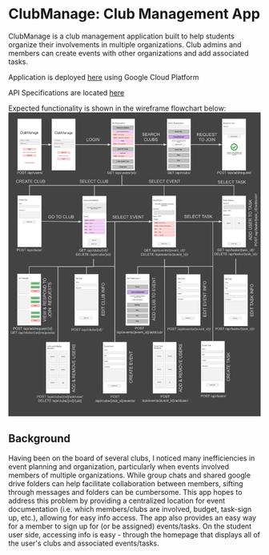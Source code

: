 # ClubManage: Club Management App

ClubManage is a club management application built to help students organize their involvements in multiple organizations. Club admins and members can create events with other organizations and add associated tasks.

Application is deployed [here](http://35.243.182.211/) using Google Cloud Platform

API Specifications are located [here](https://app.swaggerhub.com/apis/ClubManage/ClubManage-Backend/1.0.4)

Expected functionality is shown in the wireframe flowchart below:
![flowchart](docs/flowchart.jpg)

## Background
Having been on the board of several clubs, I noticed many inefficiencies in event planning and organization, particularly when events involved members of multiple organizations. While group chats and shared google drive folders can help facilitate collaboration between members, sifting through messages and folders can be cumbersome. This app hopes to address this problem by providing a centralized location for event documentation (i.e. which members/clubs are involved, budget, task-sign up, etc.), allowing for easy info access. The app also provides an easy way for a member to sign up for (or be assigned) events/tasks. On the student user side, accessing info is easy - through the homepage that displays all of the user's clubs and associated events/tasks.
